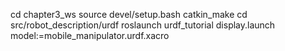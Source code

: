 
cd chapter3_ws
source devel/setup.bash
catkin_make
cd src/robot_description/urdf
roslaunch urdf_tutorial display.launch model:=mobile_manipulator.urdf.xacro
